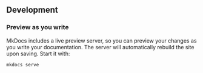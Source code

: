 ## Development

### Preview as you write

MkDocs includes a live preview server, so you can preview your changes as you write your documentation. The server will automatically rebuild the site upon saving. Start it with:

```sh
mkdocs serve 
```
